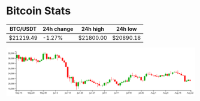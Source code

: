# Bitcoin Stats

BTC/USDT|24h change|24h high|24h low|
|---|---|---|---|
|$21219.49|-1.27%|$21800.00|$20890.18|

<img src="./chart.svg">
